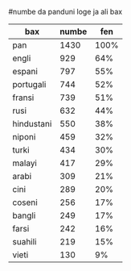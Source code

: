#numbe da panduni loge ja ali bax

| bax | numbe | fen |
|-----|-------|-----|
| pan | 1430 | 100% |
| engli | 929 | 64% |
| espani | 797 | 55% |
| portugali | 744 | 52% |
| fransi | 739 | 51% |
| rusi | 632 | 44% |
| hindustani | 550 | 38% |
| niponi | 459 | 32% |
| turki | 434 | 30% |
| malayi | 417 | 29% |
| arabi | 309 | 21% |
| cini | 289 | 20% |
| coseni | 256 | 17% |
| bangli | 249 | 17% |
| farsi | 242 | 16% |
| suahili | 219 | 15% |
| vieti | 130 | 9% |
